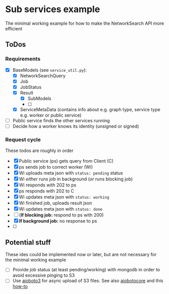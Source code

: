 # Sub services example
The minimal working example for how to make the NetworkSearch API more 
efficient

## ToDos
### Requirements
- [x] BaseModels (see `service_util.py`):
  - [x] NetworkSearchQuery
  - [x] Job
  - [x] JobStatus
  - [x] Result
    - [x] SubModels
    - [ ] 
  - [x] ServiceMetaData (contains info about e.g. graph type, service type 
        e.g. worker or public service)
- [ ] Public service finds the other services running
- [ ] Decide how a worker knows its identity (unsigned or signed)
### Request cycle
These todos are roughly in order
- [x] Public service (ps) gets query from Client (C)
- [x] ps sends job to correct worker (Wi)
- [x] Wi uploads meta json with `status: pending` status
- [x] Wi *either* runs job in background (*or* runs blocking job)
- [x] Wi responds with 202 to ps
- [x] ps responds with 202 to C
- [x] Wi updates meta json with `status: working`
- [x] Wi finished job, uploads result json
- [x] Wi updates meta json with `status: done`
- [ ] (**If blocking job:** respond to ps with 200)
- [x] **If background job:** no response to ps
- [ ]

## Potential stuff
These ides could be implemented now or later, but are not necessary for the 
minimal working example
- [ ] Provide job status (at least pending/working) with mongodb in order 
      to avoid excessive pinging to S3
- [ ] Use [aioboto3](https://github.com/terrycain/aioboto3) for async 
      upload of S3 files. See also 
      [aiobotocore](https://github.com/aio-libs/aiobotocore) and this
      [how-to](https://medium.com/tysonworks/concurrency-with-boto3-41cfa300aab4)
